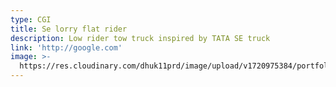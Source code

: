 ```yaml
---
type: CGI
title: Se lorry flat rider
description: Low rider tow truck inspired by TATA SE truck
link: 'http://google.com'
image: >-
  https://res.cloudinary.com/dhuk11prd/image/upload/v1720975384/portfolio-tina/top_doen_01-min_fj3tdk.png
---
```


